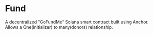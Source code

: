 # Fund
A decentralized "GoFundMe" Solana smart contract built using Anchor. Allows a One(initializer) to many(donors) relationship. 
